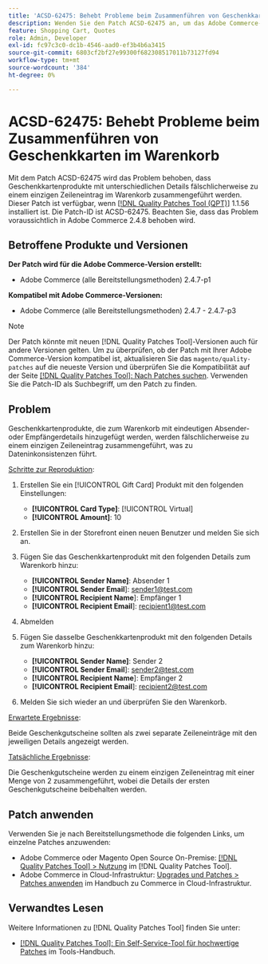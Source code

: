 ```yaml
---
title: 'ACSD-62475: Behebt Probleme beim Zusammenführen von Geschenkkarten im Warenkorb'
description: Wenden Sie den Patch ACSD-62475 an, um das Adobe Commerce-Problem zu beheben, bei dem Geschenkkartenprodukte mit unterschiedlichen Details fälschlicherweise zu einem einzigen Zeileneintrag im Warenkorb zusammengeführt werden.
feature: Shopping Cart, Quotes
role: Admin, Developer
exl-id: fc97c3c0-dc1b-4546-aad0-ef3b4b6a3415
source-git-commit: 6803cf2bf27e99300f682308517011b73127fd94
workflow-type: tm+mt
source-wordcount: '384'
ht-degree: 0%

---
```


# ACSD-62475: Behebt Probleme beim Zusammenführen von Geschenkkarten im Warenkorb

Mit dem Patch ACSD-62475 wird das Problem behoben, dass Geschenkkartenprodukte mit unterschiedlichen Details fälschlicherweise zu einem einzigen Zeileneintrag im Warenkorb zusammengeführt werden. Dieser Patch ist verfügbar, wenn [[!DNL Quality Patches Tool (QPT)]](/help/tools/quality-patches-tool/quality-patches-tool-to-self-serve-quality-patches.md) 1.1.56 installiert ist. Die Patch-ID ist ACSD-62475. Beachten Sie, dass das Problem voraussichtlich in Adobe Commerce 2.4.8 behoben wird.

## Betroffene Produkte und Versionen

**Der Patch wird für die Adobe Commerce-Version erstellt:**

* Adobe Commerce (alle Bereitstellungsmethoden) 2.4.7-p1

**Kompatibel mit Adobe Commerce-Versionen:**

* Adobe Commerce (alle Bereitstellungsmethoden) 2.4.7 - 2.4.7-p3

>[!NOTE]
>
>Der Patch könnte mit neuen [!DNL Quality Patches Tool]-Versionen auch für andere Versionen gelten. Um zu überprüfen, ob der Patch mit Ihrer Adobe Commerce-Version kompatibel ist, aktualisieren Sie das `magento/quality-patches` auf die neueste Version und überprüfen Sie die Kompatibilität auf der Seite [[!DNL Quality Patches Tool]: Nach Patches suchen](https://experienceleague.adobe.com/tools/commerce-quality-patches/index.html). Verwenden Sie die Patch-ID als Suchbegriff, um den Patch zu finden.

## Problem

Geschenkkartenprodukte, die zum Warenkorb mit eindeutigen Absender- oder Empfängerdetails hinzugefügt werden, werden fälschlicherweise zu einem einzigen Zeileneintrag zusammengeführt, was zu Dateninkonsistenzen führt.

<u>Schritte zur Reproduktion</u>:

1. Erstellen Sie ein [!UICONTROL Gift Card] Produkt mit den folgenden Einstellungen:
   * **[!UICONTROL Card Type]**: [!UICONTROL Virtual]
   * **[!UICONTROL Amount]**: 10

1. Erstellen Sie in der Storefront einen neuen Benutzer und melden Sie sich an.

1. Fügen Sie das Geschenkkartenprodukt mit den folgenden Details zum Warenkorb hinzu:
   * **[!UICONTROL Sender Name]**: Absender 1
   * **[!UICONTROL Sender Email**]: sender1@test.com
   * **[!UICONTROL Recipient Name**]: Empfänger 1
   * **[!UICONTROL Recipient Email**]: recipient1@test.com


1. Abmelden

1. Fügen Sie dasselbe Geschenkkartenprodukt mit den folgenden Details zum Warenkorb hinzu:
   * **[!UICONTROL Sender Name]**: Sender 2
   * **[!UICONTROL Sender Email**]: sender2@test.com
   * **[!UICONTROL Recipient Name**]: Empfänger 2
   * **[!UICONTROL Recipient Email**]: recipient2@test.com

1. Melden Sie sich wieder an und überprüfen Sie den Warenkorb.

<u>Erwartete Ergebnisse</u>:

Beide Geschenkgutscheine sollten als zwei separate Zeileneinträge mit den jeweiligen Details angezeigt werden.

<u>Tatsächliche Ergebnisse</u>:

Die Geschenkgutscheine werden zu einem einzigen Zeileneintrag mit einer Menge von 2 zusammengeführt, wobei die Details der ersten Geschenkgutscheine beibehalten werden.

## Patch anwenden

Verwenden Sie je nach Bereitstellungsmethode die folgenden Links, um einzelne Patches anzuwenden:

* Adobe Commerce oder Magento Open Source On-Premise: [[!DNL Quality Patches Tool] > Nutzung](/help/tools/quality-patches-tool/usage.md) im [!DNL Quality Patches Tool].
* Adobe Commerce in Cloud-Infrastruktur: [Upgrades und Patches > Patches anwenden](https://experienceleague.adobe.com/docs/commerce-cloud-service/user-guide/develop/upgrade/apply-patches.html) im Handbuch zu Commerce in Cloud-Infrastruktur.

## Verwandtes Lesen

Weitere Informationen zu [!DNL Quality Patches Tool] finden Sie unter:

* [[!DNL Quality Patches Tool]: Ein Self-Service-Tool für hochwertige Patches](/help/tools/quality-patches-tool/quality-patches-tool-to-self-serve-quality-patches.md) im Tools-Handbuch.

